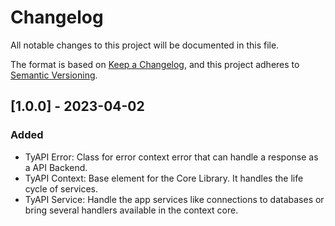 # Changelog
All notable changes to this project will be documented in this file.

The format is based on [Keep a Changelog](https://keepachangelog.com/en/1.0.0/),
and this project adheres to [Semantic Versioning](https://semver.org/spec/v2.0.0.html).

<!-- ## [Unreleased] -->

## [1.0.0] - 2023-04-02
### Added
- TyAPI Error: Class for error context error that can handle a response as a API Backend.
- TyAPI Context: Base element for the Core Library. It handles the life cycle of services.
- TyAPI Service: Handle the app services like connections to databases or bring several handlers available in the context core.